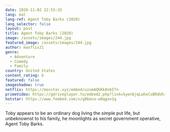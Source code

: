 ```yaml
---
date: 2020-11-02 22:53:33
lang: mal
lang-ref: Agent Toby Barks (2020)
lang_selector: false
layout: post
title: Agent Toby Barks (2020)
image: /assets/images/244.jpg
featured_image: /assets/images/244.jpg
author: maxflix21
genre:
  - Adventure
  - Comedy
  - Family
country: United States
content_rating: G
featured: false
imageshadow: true
netflix: https://movstar.xyz/embed/uzumAQGKk8n6Ifn
primeVideo: https://gdriveplayer.to/embed2.php?link=SyenbjqLwhxCsBRdUhrevwuuwgHAI3lwmOkhD%252FQ8vH6O5RJHq3rGhxlVr87EKMfZnTIlUSkF%252BGt16jkBoYpZbYztLFICmyg8Hj2drsxvucGCBuPupU6pH%252BulfD5ZaBLuKU%252BS0%252F9eIioiXSjE%252BXWTV%252FjEuX1vbBlxh3Kvgz0k1v2wOJBUblBVnOVwNCujlIHQo%253D
hotstar: https://www.fembed.com/v/g86ena-w0qgxn1q
---
```

Toby appears to be an ordinary dog living the simple put life, but unbeknownst to his family, he moonlights as secret government operative, Agent Toby Barks.